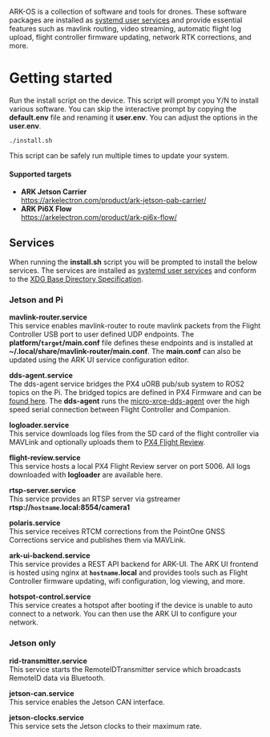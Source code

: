 ARK-OS is a collection of software and tools for drones. These software packages are installed as [systemd user services](https://www.unixsysadmin.com/systemd-user-services/) and provide essential features such as mavlink routing, video streaming, automatic flight log upload, flight controller firmware updating, network RTK corrections, and more.

# Getting started
Run the install script on the device. This script will prompt you Y/N to install various software. You can skip the interactive prompt by copying the **default.env** file and renaming it **user.env**. You can adjust the options in the **user.env**.
```
./install.sh
```
This script can be safely run multiple times to update your system.

#### Supported targets
- **ARK Jetson Carrier** <br> https://arkelectron.com/product/ark-jetson-pab-carrier/
- **ARK Pi6X Flow** <br> https://arkelectron.com/product/ark-pi6x-flow/


## Services
When running the **install.sh** script you will be prompted to install the below services. The services are installed as [systemd user services](https://www.unixsysadmin.com/systemd-user-services/) and conform to the [XDG Base Directory Specification](https://specifications.freedesktop.org/basedir-spec/latest/index.html).

### Jetson and Pi

**mavlink-router.service** <br>
This service enables mavlink-router to route mavlink packets from the Flight Controller USB port to user defined UDP endpoints. The **platform/`target`/main.conf** file defines these endpoints and is installed at **~/.local/share/mavlink-router/main.conf**. The **main.conf** can also be updated using the ARK UI service configuration editor.

**dds-agent.service** <br>
The dds-agent service bridges the PX4 uORB pub/sub system to ROS2 topics on the Pi. The bridged topics are defined in PX4 Firmware and can be [found here](https://github.com/PX4/PX4-Autopilot/blob/main/src/modules/uxrce_dds_client/dds_topics.yaml). The **dds-agent** runs the [micro-xrce-dds-agent](https://github.com/eProsima/Micro-XRCE-DDS-Agent) over the high speed serial connection between Flight Controller and Companion.

**logloader.service** <br>
This service downloads log files from the SD card of the flight controller via MAVLink and optionally uploads them to [PX4 Flight Review](https://review.px4.io/). <br>

**flight-review.service** <br>
This service hosts a local PX4 Flight Review server on port 5006. All logs downloaded with **logloader** are available here. <br>

**rtsp-server.service** <br>
This service provides an RTSP server via gstreamer **rtsp://`hostname`.local:8554/camera1** <br>

**polaris.service** <br>
This service receives RTCM corrections from the PointOne GNSS Corrections service and publishes them via MAVLink.

**ark-ui-backend.service** <br>
This service provides a REST API backend for ARK-UI. The ARK UI frontend is hosted using nginx at **`hostname`.local** and provides tools such as Flight Controller firmware updating, wifi configuration, log viewing, and more.

**hotspot-control.service** <br>
This service creates a hotspot after booting if the device is unable to auto connect to a network. You can then use the ARK UI to configure your network.

### Jetson only

**rid-transmitter.service** <br>
This service starts the RemoteIDTransmitter service which broadcasts RemoteID data via Bluetooth.

**jetson-can.service** <br>
This service enables the Jetson CAN interface.

**jetson-clocks.service** <br>
This service sets the Jetson clocks to their maximum rate.
